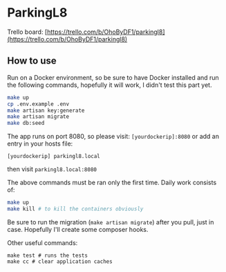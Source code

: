 # ParkingL8

Trello board: [https://trello.com/b/OhoByDF1/parkingl8](https://trello.com/b/OhoByDF1/parkingl8)

## How to use


Run on a Docker environment, so be sure to have Docker installed and run the following commands, hopefully it will work, I didn't test this part yet.

```bash
make up
cp .env.example .env
make artisan key:generate
make artisan migrate
make db:seed
```

The app runs on port 8080, so please visit: `[yourdockerip]:8080` or add an entry in your hosts file:
```
[yourdockerip] parkingl8.local
```
then visit `parkingl8.local:8080`

The above commands must be ran only the first time. Daily work consists of:

```bash
make up
make kill # to kill the containers obviously
```

Be sure to run the migration (`make artisan migrate`) after you pull, just in case.
Hopefully I'll create some composer hooks. 

Other useful commands:
```
make test # runs the tests
make cc # clear application caches
```